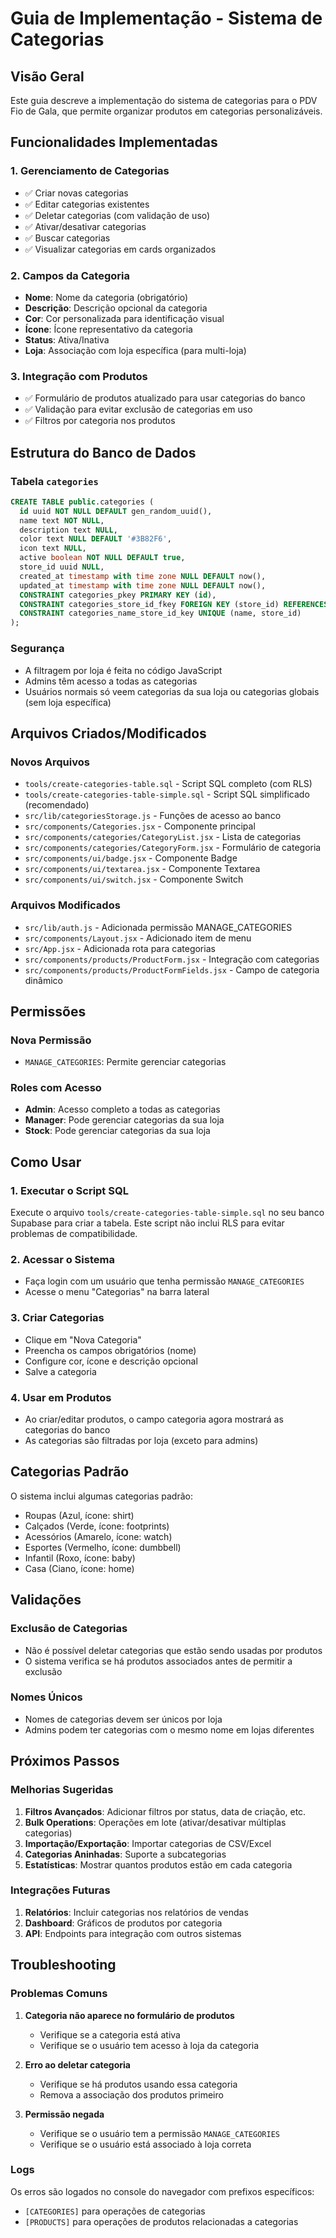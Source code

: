 # Guia de Implementação - Sistema de Categorias

## Visão Geral

Este guia descreve a implementação do sistema de categorias para o PDV Fio de Gala, que permite organizar produtos em categorias personalizáveis.

## Funcionalidades Implementadas

### 1. Gerenciamento de Categorias
- ✅ Criar novas categorias
- ✅ Editar categorias existentes
- ✅ Deletar categorias (com validação de uso)
- ✅ Ativar/desativar categorias
- ✅ Buscar categorias
- ✅ Visualizar categorias em cards organizados

### 2. Campos da Categoria
- **Nome**: Nome da categoria (obrigatório)
- **Descrição**: Descrição opcional da categoria
- **Cor**: Cor personalizada para identificação visual
- **Ícone**: Ícone representativo da categoria
- **Status**: Ativa/Inativa
- **Loja**: Associação com loja específica (para multi-loja)

### 3. Integração com Produtos
- ✅ Formulário de produtos atualizado para usar categorias do banco
- ✅ Validação para evitar exclusão de categorias em uso
- ✅ Filtros por categoria nos produtos

## Estrutura do Banco de Dados

### Tabela `categories`
```sql
CREATE TABLE public.categories (
  id uuid NOT NULL DEFAULT gen_random_uuid(),
  name text NOT NULL,
  description text NULL,
  color text NULL DEFAULT '#3B82F6',
  icon text NULL,
  active boolean NOT NULL DEFAULT true,
  store_id uuid NULL,
  created_at timestamp with time zone NULL DEFAULT now(),
  updated_at timestamp with time zone NULL DEFAULT now(),
  CONSTRAINT categories_pkey PRIMARY KEY (id),
  CONSTRAINT categories_store_id_fkey FOREIGN KEY (store_id) REFERENCES stores (id) ON DELETE CASCADE,
  CONSTRAINT categories_name_store_id_key UNIQUE (name, store_id)
);
```

### Segurança
- A filtragem por loja é feita no código JavaScript
- Admins têm acesso a todas as categorias
- Usuários normais só veem categorias da sua loja ou categorias globais (sem loja específica)

## Arquivos Criados/Modificados

### Novos Arquivos
- `tools/create-categories-table.sql` - Script SQL completo (com RLS)
- `tools/create-categories-table-simple.sql` - Script SQL simplificado (recomendado)
- `src/lib/categoriesStorage.js` - Funções de acesso ao banco
- `src/components/Categories.jsx` - Componente principal
- `src/components/categories/CategoryList.jsx` - Lista de categorias
- `src/components/categories/CategoryForm.jsx` - Formulário de categoria
- `src/components/ui/badge.jsx` - Componente Badge
- `src/components/ui/textarea.jsx` - Componente Textarea
- `src/components/ui/switch.jsx` - Componente Switch

### Arquivos Modificados
- `src/lib/auth.js` - Adicionada permissão MANAGE_CATEGORIES
- `src/components/Layout.jsx` - Adicionado item de menu
- `src/App.jsx` - Adicionada rota para categorias
- `src/components/products/ProductForm.jsx` - Integração com categorias
- `src/components/products/ProductFormFields.jsx` - Campo de categoria dinâmico

## Permissões

### Nova Permissão
- `MANAGE_CATEGORIES`: Permite gerenciar categorias

### Roles com Acesso
- **Admin**: Acesso completo a todas as categorias
- **Manager**: Pode gerenciar categorias da sua loja
- **Stock**: Pode gerenciar categorias da sua loja

## Como Usar

### 1. Executar o Script SQL
Execute o arquivo `tools/create-categories-table-simple.sql` no seu banco Supabase para criar a tabela. Este script não inclui RLS para evitar problemas de compatibilidade.

### 2. Acessar o Sistema
- Faça login com um usuário que tenha permissão `MANAGE_CATEGORIES`
- Acesse o menu "Categorias" na barra lateral

### 3. Criar Categorias
- Clique em "Nova Categoria"
- Preencha os campos obrigatórios (nome)
- Configure cor, ícone e descrição opcional
- Salve a categoria

### 4. Usar em Produtos
- Ao criar/editar produtos, o campo categoria agora mostrará as categorias do banco
- As categorias são filtradas por loja (exceto para admins)

## Categorias Padrão

O sistema inclui algumas categorias padrão:
- Roupas (Azul, ícone: shirt)
- Calçados (Verde, ícone: footprints)
- Acessórios (Amarelo, ícone: watch)
- Esportes (Vermelho, ícone: dumbbell)
- Infantil (Roxo, ícone: baby)
- Casa (Ciano, ícone: home)

## Validações

### Exclusão de Categorias
- Não é possível deletar categorias que estão sendo usadas por produtos
- O sistema verifica se há produtos associados antes de permitir a exclusão

### Nomes Únicos
- Nomes de categorias devem ser únicos por loja
- Admins podem ter categorias com o mesmo nome em lojas diferentes

## Próximos Passos

### Melhorias Sugeridas
1. **Filtros Avançados**: Adicionar filtros por status, data de criação, etc.
2. **Bulk Operations**: Operações em lote (ativar/desativar múltiplas categorias)
3. **Importação/Exportação**: Importar categorias de CSV/Excel
4. **Categorias Aninhadas**: Suporte a subcategorias
5. **Estatísticas**: Mostrar quantos produtos estão em cada categoria

### Integrações Futuras
1. **Relatórios**: Incluir categorias nos relatórios de vendas
2. **Dashboard**: Gráficos de produtos por categoria
3. **API**: Endpoints para integração com outros sistemas

## Troubleshooting

### Problemas Comuns

1. **Categoria não aparece no formulário de produtos**
   - Verifique se a categoria está ativa
   - Verifique se o usuário tem acesso à loja da categoria

2. **Erro ao deletar categoria**
   - Verifique se há produtos usando essa categoria
   - Remova a associação dos produtos primeiro

3. **Permissão negada**
   - Verifique se o usuário tem a permissão `MANAGE_CATEGORIES`
   - Verifique se o usuário está associado à loja correta

### Logs
Os erros são logados no console do navegador com prefixos específicos:
- `[CATEGORIES]` para operações de categorias
- `[PRODUCTS]` para operações de produtos relacionadas a categorias 